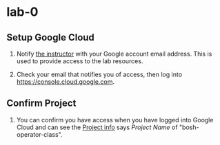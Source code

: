 # lab-0

## Setup Google Cloud

1. Notify [the instructor][instructor_email] with your Google account email address.  This is used to provide access to the lab resources.

2. Check your email that notifies you of access, then log into https://console.cloud.google.com.

## Confirm Project

1. You can confirm you have access when you have logged into Google Cloud and can see the [Project info][identifying_projects] says *Project Name* of "bosh-operator-class".

[instructor_email]: <mailto:tbird@starkandwayne.com>
[identifying_projects]: https://cloud.google.com/resource-manager/docs/creating-managing-projects#identifying_projects
